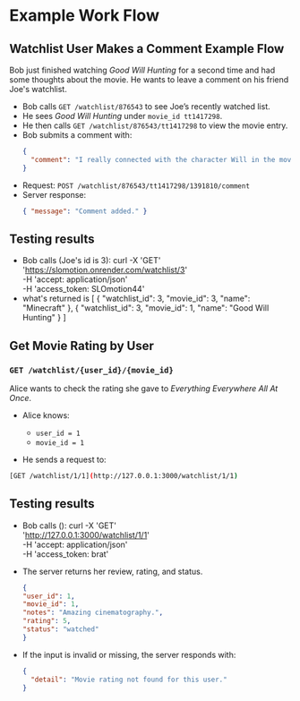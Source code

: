 # Example Work Flow 
## Watchlist User Makes a Comment Example Flow
Bob just finished watching *Good Will Hunting* for a second time and had some thoughts about the movie. He wants to leave a comment on his friend Joe's watchlist.

- Bob calls `GET /watchlist/876543` to see Joe’s recently watched list.
- He sees *Good Will Hunting* under `movie_id tt1417298`.
- He then calls `GET /watchlist/876543/tt1417298` to view the movie entry.
- Bob submits a comment with:
  ```json
  {
    "comment": "I really connected with the character Will in the movie."
  }
  ```
- Request: `POST /watchlist/876543/tt1417298/1391810/comment`
- Server response:
  ```json
  { "message": "Comment added." }
  ```
## Testing results
- Bob calls (Joe's id is 3):
  curl -X 'GET' \
  'https://slomotion.onrender.com/watchlist/3' \
  -H 'accept: application/json' \
  -H 'access_token: SLOmotion44'
- what's returned is
  [
  {
    "watchlist_id": 3,
    "movie_id": 3,
    "name": "Minecraft"
  },
  {
    "watchlist_id": 3,
    "movie_id": 1,
    "name": "Good Will Hunting"
  }
]

## Get Movie Rating by User

### `GET /watchlist/{user_id}/{movie_id}`
Alice wants to check the rating she gave to *Everything Everywhere All At Once*.

- Alice knows:
  - `user_id = 1`
  - `movie_id = 1`

- He sends a request to:
```bash
[GET /watchlist/1/1](http://127.0.0.1:3000/watchlist/1/1)
```

## Testing results
- Bob calls ():
  curl -X 'GET' \
  'http://127.0.0.1:3000/watchlist/1/1' \
  -H 'accept: application/json' \
  -H 'access_token: brat'

- The server returns her review, rating, and status.
  ```json
  {
  "user_id": 1,
  "movie_id": 1,
  "notes": "Amazing cinematography.",
  "rating": 5,
  "status": "watched"
  }
  ```

- If the input is invalid or missing, the server responds with:
  ```json
  {
    "detail": "Movie rating not found for this user."
  }
  ```
  

